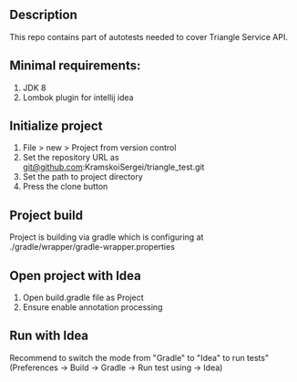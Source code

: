 ## Description
This repo contains part of autotests needed to cover Triangle Service API.

## Minimal requirements:
1. JDK 8
2. Lombok plugin for intellij idea

## Initialize project
1. File > new > Project from version control 
2. Set the repository URL as git@github.com:KramskoiSergei/triangle_test.git
3. Set the path to project directory
4. Press the clone button
 
## Project build
Project is building via gradle which is configuring at ./gradle/wrapper/gradle-wrapper.properties

## Open project with Idea
1. Open build.gradle file as Project
2. Ensure enable annotation processing

## Run with Idea
Recommend to switch the mode from "Gradle" to "Idea" to run tests" (Preferences -> Build -> Gradle -> Run test using -> Idea)